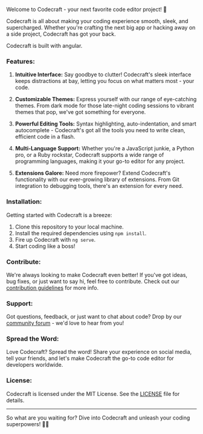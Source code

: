 Welcome to Codecraft - your next favorite code editor project! 🚀

Codecraft is all about making your coding experience smooth, sleek, and supercharged. Whether you're crafting the next big app or hacking away on a side project, Codecraft has got your back.

Codecraft is built with angular.

### Features:

1. **Intuitive Interface:** Say goodbye to clutter! Codecraft's sleek interface keeps distractions at bay, letting you focus on what matters most - your code.

2. **Customizable Themes:** Express yourself with our range of eye-catching themes. From dark mode for those late-night coding sessions to vibrant themes that pop, we've got something for everyone.

3. **Powerful Editing Tools:** Syntax highlighting, auto-indentation, and smart autocomplete - Codecraft's got all the tools you need to write clean, efficient code in a flash.

4. **Multi-Language Support:** Whether you're a JavaScript junkie, a Python pro, or a Ruby rockstar, Codecraft supports a wide range of programming languages, making it your go-to editor for any project.

5. **Extensions Galore:** Need more firepower? Extend Codecraft's functionality with our ever-growing library of extensions. From Git integration to debugging tools, there's an extension for every need.

### Installation:

Getting started with Codecraft is a breeze:

1. Clone this repository to your local machine.
2. Install the required dependencies using `npm install`.
3. Fire up Codecraft with `ng serve`.
4. Start coding like a boss!

### Contribute:

We're always looking to make Codecraft even better! If you've got ideas, bug fixes, or just want to say hi, feel free to contribute. Check out our [contribution guidelines](./CONTRIBUTING.md) for more info.

### Support:

Got questions, feedback, or just want to chat about code? Drop by our [community forum](https://Codecraft.com/forum) - we'd love to hear from you!

### Spread the Word:

Love Codecraft? Spread the word! Share your experience on social media, tell your friends, and let's make Codecraft the go-to code editor for developers worldwide.

### License:

Codecraft is licensed under the MIT License. See the [LICENSE](LICENSE) file for details.

---

So what are you waiting for? Dive into Codecraft and unleash your coding superpowers! 💎✨
